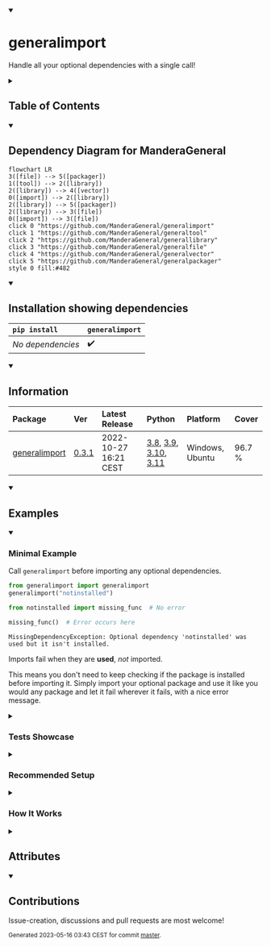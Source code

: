 <details open>
<summary><h1>generalimport</h1></summary>

Handle all your optional dependencies with a single call!

<details>
<summary><h2>Table of Contents</h2></summary>

<pre>
<a href='#generalimport'>generalimport</a>
├─ <a href='#Dependency-Diagram-for-ManderaGeneral'>Dependency Diagram for ManderaGeneral</a>
├─ <a href='#Installation-showing-dependencies'>Installation showing dependencies</a>
├─ <a href='#Information'>Information</a>
├─ <a href='#Examples'>Examples</a>
│  ├─ <a href='#Minimal-Example'>Minimal Example</a>
│  ├─ <a href='#Tests-Showcase'>Tests Showcase</a>
│  ├─ <a href='#Recommended-Setup'>Recommended Setup</a>
│  └─ <a href='#How-It-Works'>How It Works</a>
├─ <a href='#Attributes'>Attributes</a>
└─ <a href='#Contributions'>Contributions</a>
</pre>
</details>


<details open>
<summary><h2>Dependency Diagram for ManderaGeneral</h2></summary>

```mermaid
flowchart LR
3([file]) --> 5([packager])
1([tool]) --> 2([library])
2([library]) --> 4([vector])
0([import]) --> 2([library])
2([library]) --> 5([packager])
2([library]) --> 3([file])
0([import]) --> 3([file])
click 0 "https://github.com/ManderaGeneral/generalimport"
click 1 "https://github.com/ManderaGeneral/generaltool"
click 2 "https://github.com/ManderaGeneral/generallibrary"
click 3 "https://github.com/ManderaGeneral/generalfile"
click 4 "https://github.com/ManderaGeneral/generalvector"
click 5 "https://github.com/ManderaGeneral/generalpackager"
style 0 fill:#482
```
</details>


<details open>
<summary><h2>Installation showing dependencies</h2></summary>

| `pip install`     | `generalimport`   |
|:------------------|:------------------|
| *No dependencies* | ✔️                |
</details>


<details open>
<summary><h2>Information</h2></summary>

| Package                                                          | Ver                                              | Latest Release        | Python                                                                                                                                                                                                                                                 | Platform        | Cover   |
|:-----------------------------------------------------------------|:-------------------------------------------------|:----------------------|:-------------------------------------------------------------------------------------------------------------------------------------------------------------------------------------------------------------------------------------------------------|:----------------|:--------|
| [generalimport](https://github.com/ManderaGeneral/generalimport) | [0.3.1](https://pypi.org/project/generalimport/) | 2022-10-27 16:21 CEST | [3.8](https://www.python.org/downloads/release/python-380/), [3.9](https://www.python.org/downloads/release/python-390/), [3.10](https://www.python.org/downloads/release/python-3100/), [3.11](https://www.python.org/downloads/release/python-3110/) | Windows, Ubuntu | 96.7 %  |
</details>


<details open>
<summary><h2>Examples</h2></summary>


<details open>
<summary><h3>Minimal Example</h3></summary>


Call `generalimport` before importing any optional dependencies.

```python
from generalimport import generalimport
generalimport("notinstalled")

from notinstalled import missing_func  # No error

missing_func()  # Error occurs here
```


```
MissingDependencyException: Optional dependency 'notinstalled' was used but it isn't installed.
```

Imports fail when they are **used**, *not* imported.

This means you don't need to keep checking if the package is installed before importing it.
Simply import your optional package and use it like you would any package and let it fail wherever it fails, with a nice error message.
</details>


<details>
<summary><h3>Tests Showcase</h3></summary>


The beauty of this package is that the error raised isn't just any exception.
It has two base classes: `unittest.case.SkipTest` and `_pytest.outcomes.Skipped` (If available).

This means that if a test method uses an uninstalled optional package then that test is automatically skipped.
This means no more manual skip decorators for optional dependencies!

```python
from generalimport import generalimport
generalimport("optional_uninstalled_package")

from optional_uninstalled_package import missing_func

from unittest import TestCase

class MyTest(TestCase):
    def test_missing_func(self):
        self.assertEqual(3, missing_func(1, 2))
```


```
Ran 1 test in 0.002s

OK (skipped=1)

Skipped: Optional dependency 'optional_uninstalled_package' was used but it isn't installed.
```
</details>


<details>
<summary><h3>Recommended Setup</h3></summary>


Put this in your `__init__.py` file to affect *all* imports inside the folder `__init__.py` resides in.

```python
from generalimport import generalimport
generalimport("your", "optional", "dependencies")
```


`generalimport("*")` makes it handle **all** names (If missing of course)

:warning: `generalimport("*")._scope = None` disables the scope
- Makes it handle missing imports anywhere
- For example it will override `pandas` internal custom optional dependency handling
</details>


<details>
<summary><h3>How It Works</h3></summary>



- When `generalimport` is instantiated it creates a new importer for `sys.meta_path`.
- This importer will return 'fake' modules for matching names and scope.
- The scope ensures only your own imports are faked.
- The fake module will recursively return itself when asked for an attribute.
- When used in any way (\_\_call\_\_, \_\_add\_\_, \_\_str\_\_ etc) it raises `generalimport.MissingDependencyException`.
- This exception has the 'skip-exceptions' from `unittest` and `pytest` as bases, which means that tests will automatically be skipped.
</details>

</details>


<details>
<summary><h2>Attributes</h2></summary>

<pre>
<a href='https://github.com/ManderaGeneral/generalimport/blob/master/generalimport/__init__.py#L1'>Module: generalimport</a>
├─ <a href='https://github.com/ManderaGeneral/generalimport/blob/master/generalimport/fake_module.py#L9'>Class: FakeModule</a>
│  ├─ <a href='https://github.com/ManderaGeneral/generalimport/blob/master/generalimport/fake_module.py#L24'>Method: error_func</a>
│  └─ <a href='https://github.com/ManderaGeneral/generalimport/blob/master/generalimport/fake_module.py#L30'>Method: error_func_class</a>
├─ <a href='https://github.com/ManderaGeneral/generalimport/blob/master/generalimport/general_importer.py#L8'>Class: GeneralImporter</a>
│  ├─ <a href='https://github.com/ManderaGeneral/generalimport/blob/master/generalimport/general_importer.py#L23'>Method: catch</a>
│  ├─ <a href='https://github.com/ManderaGeneral/generalimport/blob/master/generalimport/general_importer.py#L47'>Method: create_module</a>
│  ├─ <a href='https://github.com/ManderaGeneral/generalimport/blob/master/generalimport/general_importer.py#L50'>Method: exec_module</a>
│  └─ <a href='https://github.com/ManderaGeneral/generalimport/blob/master/generalimport/general_importer.py#L31'>Method: find_spec</a>
├─ <a href='https://github.com/ManderaGeneral/generalimport/blob/master/generalimport/import_catcher.py#L6'>Class: ImportCatcher</a>
│  └─ <a href='https://github.com/ManderaGeneral/generalimport/blob/master/generalimport/import_catcher.py#L20'>Method: handle</a>
├─ <a href='https://github.com/ManderaGeneral/generalimport/blob/master/generalimport/exception.py#L30'>Class: MissingDependencyException</a>
├─ <a href='https://github.com/ManderaGeneral/generalimport/blob/master/generalimport/exception.py#L34'>Function: MissingOptionalDependency</a>
├─ <a href='https://github.com/ManderaGeneral/generalimport/blob/master/generalimport_bottom.py#L62'>Function: fake_module_check</a>
├─ <a href='https://github.com/ManderaGeneral/generalimport/blob/master/generalimport/top.py#L14'>Function: generalimport</a>
├─ <a href='https://github.com/ManderaGeneral/generalimport/blob/master/generalimport/top.py#L10'>Function: get_importer</a>
├─ <a href='https://github.com/ManderaGeneral/generalimport/blob/master/generalimport_bottom.py#L7'>Function: get_installed_modules_names</a>
├─ <a href='https://github.com/ManderaGeneral/generalimport/blob/master/generalimport_bottom.py#L41'>Function: get_spec</a>
├─ <a href='https://github.com/ManderaGeneral/generalimport/blob/master/generalimport_bottom.py#L28'>Function: import_module</a>
├─ <a href='https://github.com/ManderaGeneral/generalimport/blob/master/generalimport/fake_module.py#L105'>Function: is_imported</a>
├─ <a href='https://github.com/ManderaGeneral/generalimport/blob/master/generalimport_bottom.py#L13'>Function: module_is_installed</a>
├─ <a href='https://github.com/ManderaGeneral/generalimport/blob/master/generalimport_bottom.py#L47'>Function: module_is_namespace</a>
├─ <a href='https://github.com/ManderaGeneral/generalimport/blob/master/generalimport_bottom.py#L51'>Function: module_name_is_namespace</a>
├─ <a href='https://github.com/ManderaGeneral/generalimport/blob/master/generalimport/top.py#L36'>Function: reset_generalimport</a>
└─ <a href='https://github.com/ManderaGeneral/generalimport/blob/master/generalimport_bottom.py#L44'>Function: spec_is_namespace</a>
</pre>
</details>


<details open>
<summary><h2>Contributions</h2></summary>

Issue-creation, discussions and pull requests are most welcome!
</details>



<sup>
Generated 2023-05-16 03:43 CEST for commit <a href='https://github.com/ManderaGeneral/generalimport/commit/master'>master</a>.
</sup>
</details>

